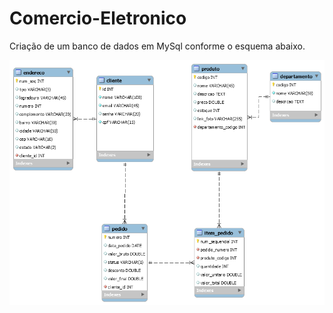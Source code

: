 # Comercio-Eletronico

<p>Criação de um banco de dados em MySql conforme o esquema abaixo.</p>

<img src="./imgReadme/esquema.png"/>

